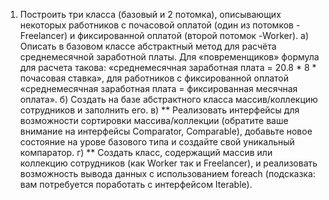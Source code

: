 1. Построить три класса (базовый и 2 потомка), описывающих некоторых работников с почасовой оплатой (один из потомков - Freelancer) и фиксированной оплатой (второй потомок -Worker).
а) Описать в базовом классе абстрактный метод для расчёта среднемесячной заработной платы.
Для «повременщиков» формула для расчета такова: «среднемесячная заработная плата = 20.8 * 8 * почасовая ставка», для работников с фиксированной оплатой «среднемесячная заработная плата = фиксированная месячная оплата».
б) Создать на базе абстрактного класса массив/коллекцию сотрудников и заполнить его.
в) ** Реализовать интерфейсы для возможности сортировки массива/коллекции (обратите ваше внимание на интерфейсы Comparator, Comparable), добавьте новое состояние на урове базового типа и создайте свой уникальный компаратор.
г) ** Создать класс, содержащий массив или коллекцию сотрудников (как Worker так и Freelancer), и реализовать возможность вывода данных с использованием foreach (подсказка: вам потребуется поработать с интерфейсом Iterable).
